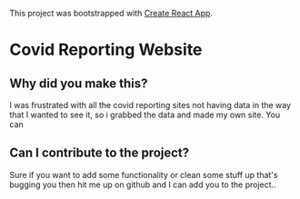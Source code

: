 This project was bootstrapped with [Create React App](https://github.com/facebook/create-react-app).

# Covid Reporting Website

## Why did you make this?

I was frustrated with all the covid reporting sites not having data in the way that I wanted to see it, so i grabbed the data and made my own site.
You can 

## Can I contribute to the project?

Sure if you want to add some functionality or clean some stuff up that's bugging you then hit me up on github and I can add you to the project..


